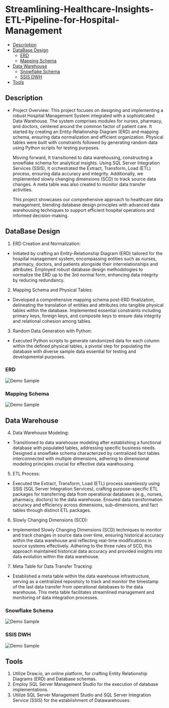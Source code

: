 # Streamlining-Healthcare-Insights-ETL-Pipeline-for-Hospital-Management

- [Description](#description)
- [DataBase Design](#DataBase-Design)
    - [ERD](#ERD)
    - [Mapping Schema](#Mapping-Schema)
- [Data Warehouse](#Data-Warehouse)
    - [Snowflake Schema](#Snowflake-Schema)
    - [SSIS DWH](#SSIS-DWH)
- [Tools](#Tools)


## Description

- Project Overview:
  This project focuses on designing and implementing a robust Hospital Management System integrated with a sophisticated Data Warehouse. The 
  system comprises modules for nurses, pharmacy, and doctors, centered around the common factor of patient care. It started by creating an 
  Entity-Relationship Diagram (ERD) and mapping schema, ensuring data normalization and efficient organization. Physical tables were built 
  with constraints followed by generating random data using Python scripts for testing purposes.

  Moving forward, It transitioned to data warehousing, constructing a snowflake schema for analytical insights. Using SQL Server Integration 
  Services (SSIS), It orchestrated the Extract, Transform, Load (ETL) process, ensuring data accuracy and integrity. Additionally, we 
  implemented slowly changing dimensions (SCD) to track source data changes. A meta table was also created to monitor data transfer activities.

  This project showcases our comprehensive approach to healthcare data management, blending database design principles with advanced data 
  warehousing techniques to support efficient hospital operations and informed decision-making.



## DataBase Design

1) ERD Creation and Normalization:
- Initiated by crafting an Entity-Relationship Diagram (ERD) tailored for the hospital management system, encompassing entities such as nurses, pharmacy, doctors, and patients alongside their interrelationships and attributes. Employed robust database design methodologies to normalize the ERD up to the 3rd normal form, enhancing data integrity by reducing redundancy.

2) Mapping Schema and Physical Tables:
- Developed a comprehensive mapping schema post-ERD finalization, delineating the translation of entities and attributes into tangible physical tables within the database. Implemented essential constraints including primary keys, foreign keys, and composite keys to ensure data integrity and relational cohesion among tables.

3) Random Data Generation with Python:
- Executed Python scripts to generate randomized data for each column within the defined physical tables, a pivotal step for populating the database with diverse sample data essential for testing and developmental purposes.


### ERD

![Demo Sample](https://github.com/Sandra-Essa/Streamlining-Healthcare-Insights-ETL-Pipeline-for-Hospital-Management_/blob/main/Media/ERD.png)

### Mapping Schema

![Demo Sample](https://github.com/Sandra-Essa/Streamlining-Healthcare-Insights-ETL-Pipeline-for-Hospital-Management_/blob/main/Media/Mapping.png)


## Data Warehouse

4) Data Warehouse Modeling:
- Transitioned to data warehouse modeling after establishing a functional database with populated tables, addressing specific business needs. Designed a snowflake schema characterized by centralized fact tables interconnected with multiple dimensions, adhering to dimensional modeling principles crucial for effective data warehousing.

5) ETL Process:
- Executed the Extract, Transform, Load (ETL) process seamlessly using SSIS (SQL Server Integration Services), crafting purpose-specific ETL packages for transferring data from operational databases (e.g., nurses, pharmacy, doctors) to the data warehouse. Ensured data transformation accuracy and efficiency across dimensions, sub-dimensions, and fact tables through distinct ETL packages.

6) Slowly Changing Dimensions (SCD):
- Implemented Slowly Changing Dimensions (SCD) techniques to monitor and track changes in source data over time, ensuring historical accuracy within the data warehouse and reflecting real-time modifications in source systems effectively. Adhering to the three rules of SCD, this approach maintained historical data accuracy and provided insights into data evolution within the data warehouse.

7) Meta Table for Data Transfer Tracking:
- Established a meta table within the data warehouse infrastructure, serving as a centralized repository to track and monitor the timestamp of the last data transfer from operational databases to the data warehouse. This meta table facilitates streamlined management and monitoring of data integration processes.

### Snowflake Schema

![Demo Sample](https://github.com/Sandra-Essa/Streamlining-Healthcare-Insights-ETL-Pipeline-for-Hospital-Management_/blob/main/Media/Snowflake%20schema.png)

### SSIS DWH

![Demo Sample](https://github.com/Sandra-Essa/Streamlining-Healthcare-Insights-ETL-Pipeline-for-Hospital-Management_/blob/main/Media/OLAP_Hospital%20_Management_system.gif)

## Tools

1. Utilize Draw.io, an online platform, for crafting Entity Relationship Diagrams (ERD) and Database schemas.
2. Employ SQL Server Management Studio for the execution of database implementations.
3. Utilize SQL Server Management Studio and SQL Server Integration Service (SSIS) for the establishment of Datawarehouses.
